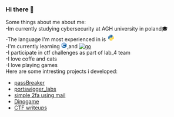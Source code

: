 ### Hi there 👋 
Some things about me about me:\
-Im currently studying cybersecurity at AGH university in poland🎓\
-The language I'm most experienced in is <a href="https://www.python.org" target="_blank" rel="noreferrer"> <img src="https://raw.githubusercontent.com/devicons/devicon/master/icons/python/python-original.svg" alt="python" width="20" height="20"/> </a>\
-I'm currently learning <a href="https://www.cprogramming.com/" target="_blank" rel="noreferrer"> <img src="https://raw.githubusercontent.com/devicons/devicon/master/icons/c/c-original.svg" alt="c" width="16" height="16"/> </a> and <a href="https://go.dev/" target="_blank" rel="noreferrer"> <img src="https://go.dev/blog/go-brand/Go-Logo/SVG/Go-Logo_Aqua.svg" alt="go" width="16" height="16"/> </a> \
-I participate in ctf challenges as part of lab_4 team\
-I love coffe and cats\
-I love playing games\
Here are some intresting projects i developed:
* [passBreaker](https://github.com/Kliprmimo/passBreaker)
* [portswigger_labs](https://github.com/Kliprmimo/portswigger_labs)
* [simple 2fa using mail](https://github.com/Kliprmimo/2fa)
* [Dinogame](https://github.com/Kliprmimo/DinoGame)
* [CTF writeups](https://kliprmimo.github.io/)
